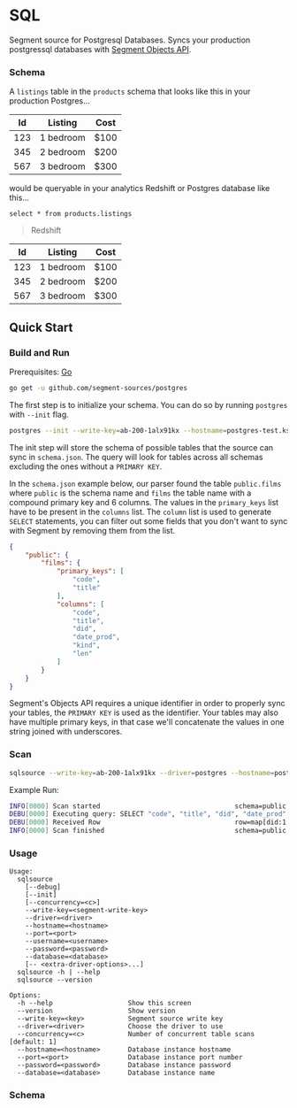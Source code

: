 # SQL

Segment source for Postgresql Databases. Syncs your production postgressql databases with [Segment Objects API](https://github.com/segmentio/objects-go).

### Schema
A `listings` table in the `products` schema that looks like this in your production Postgres...

| Id  | Listing    | Cost  |
| ----|:-----------:|:-----:|
| 123 | 1 bedroom   | $100|
| 345 | 2 bedroom   | $200|
| 567 | 3 bedroom   | $300|

would be queryable in your analytics Redshift or Postgres database like this...

```select * from products.listings```

> Redshift 

| Id  | Listing    | Cost  |
| ----|:-----------:|:-----:|
| 123 | 1 bedroom   | $100|
| 345 | 2 bedroom   | $200|
| 567 | 3 bedroom   | $300|


## Quick Start

### Build and Run
Prerequisites: [Go](https://golang.org/doc/install)

```bash
go get -u github.com/segment-sources/postgres
```

The first step is to initialize your schema. You can do so by running `postgres` with `--init` flag.
```bash
postgres --init --write-key=ab-200-1alx91kx --hostname=postgres-test.ksdg31bcms.us-west-2.rds.amazonaws.com --port=5432 --username=segment --password=cndgks8102baajls --database=segment -- sslmode=prefer
```
The init step will store the schema of possible tables that the source can sync in `schema.json`. The query will look for tables across all schemas excluding the ones without a `PRIMARY KEY`.

In the `schema.json` example below, our parser found the table `public.films` where `public` is the schema name and `films` the table name with a compound primary key and 6 columns. The values in the `primary_keys` list have to be present in the `columns` list. The `column` list is used to generate `SELECT` statements, you can filter out some fields that you don't want to sync with Segment by removing them from the list.
```json
{
	"public": { 
		"films": {
			"primary_keys": [
				"code",
				"title"
			],
			"columns": [
				"code",
				"title",
				"did",
				"date_prod",
				"kind",
				"len"
			]
		}
	}
}
```


Segment's Objects API requires a unique identifier in order to properly sync your tables, the `PRIMARY KEY` is used as the identifier. Your tables may also have multiple primary keys, in that case we'll concatenate the values in one string joined with underscores.


### Scan
```bash
sqlsource --write-key=ab-200-1alx91kx --driver=postgres --hostname=postgres-test.ksdg31bcms.us-west-2.rds.amazonaws.com --port=5432 --username=segment --password=cndgks8102baajls --database=segment --sslmode=prefer
```

Example Run:
```bash
INFO[0000] Scan started                                  schema=public table=films
DEBU[0000] Executing query: SELECT "code", "title", "did", "date_prod", "kind", "len" FROM "public"."films"
DEBU[0000] Received Row                                  row=map[did:1 date_prod:<nil> kind:<nil> len:<nil> code:1     title:title] schema=public table=films
INFO[0000] Scan finished                                 schema=public table=films
```

### Usage
```
Usage:
  sqlsource
    [--debug]
    [--init]
    [--concurrency=<c>]
    --write-key=<segment-write-key>
    --driver=<driver>
    --hostname=<hostname>
    --port=<port>
    --username=<username>
    --password=<password>
    --database=<database>
    [-- <extra-driver-options>...]
  sqlsource -h | --help
  sqlsource --version
  
Options:
  -h --help                   Show this screen
  --version                   Show version
  --write-key=<key>           Segment source write key
  --driver=<driver>           Choose the driver to use
  --concurrency=<c>           Number of concurrent table scans [default: 1]
  --hostname=<hostname>       Database instance hostname
  --port=<port>               Database instance port number
  --password=<password>       Database instance password
  --database=<database>       Database instance name
```

### Schema


